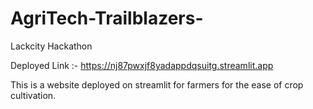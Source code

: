# AgriTech-Trailblazers-
Lackcity Hackathon


Deployed Link :- https://nj87pwxjf8yadappdqsuitg.streamlit.app

This is a website deployed on streamlit for farmers for the ease of crop cultivation. 
